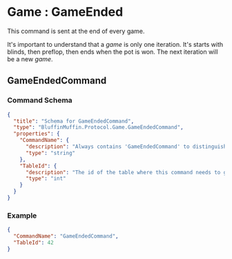 # Game : GameEnded

This command is sent at the end of every game.

It's important to understand that a *game* is only one iteration. It's starts with blinds, then preflop, then ends when the pot is won. The next iteration will be a new *game*.

## GameEndedCommand

### Command Schema

```json
{
  "title": "Schema for GameEndedCommand",
  "type": "BluffinMuffin.Protocol.Game.GameEndedCommand",
  "properties": {
    "CommandName": {
      "description": "Always contains 'GameEndedCommand' to distinguish the command from others.",
      "type": "string"
    },
    "TableId": {
      "description": "The id of the table where this command needs to go",
      "type": "int"
    }
  }
}
```

### Example

```json
{
  "CommandName": "GameEndedCommand",
  "TableId": 42
}
```

